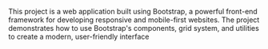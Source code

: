 This project is a web application built using Bootstrap, a powerful front-end framework for developing responsive and mobile-first websites. The project demonstrates how to use Bootstrap's components, grid system, and utilities to create a modern, user-friendly interface
